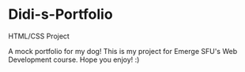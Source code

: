 # Didi-s-Portfolio
 HTML/CSS Project

A mock portfolio for my dog! This is my project for Emerge SFU's Web Development course. Hope you enjoy! :)
